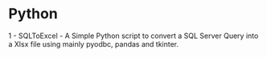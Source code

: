 # Python

1 - SQLToExcel - A Simple Python script to convert a SQL Server Query into a Xlsx file using mainly pyodbc, pandas and tkinter.
